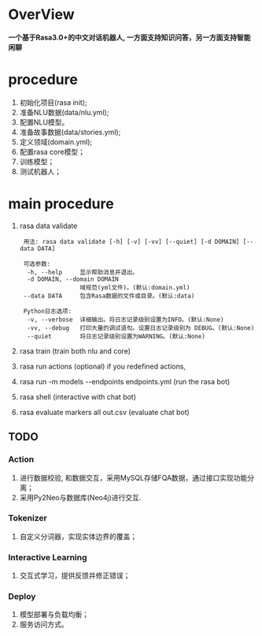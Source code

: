 # OverView
**一个基于Rasa3.0+的中文对话机器人, 一方面支持知识问答，另一方面支持智能闲聊**

# procedure
1. 初始化项目(rasa init);  
2. 准备NLU数据(data/nlu.yml);  
3. 配置NLU模型。  
4. 准备故事数据(data/stories.yml);  
5. 定义领域(domain.yml);  
6. 配置rasa core模型；  
7. 训练模型；  
8. 测试机器人； 

# main procedure
1. rasa data validate

        用法: rasa data validate [-h] [-v] [-vv] [--quiet] [-d DOMAIN] [--data DATA]
        
        可选参数: 
         -h, --help     显示帮助消息并退出。
         -d DOMAIN, --domain DOMAIN
                        域规范(yml文件)。(默认:domain.yml)
        --data DATA     包含Rasa数据的文件或目录。(默认:data)  
        
        Python日志选项:
         -v, --verbose  详细输出。将日志记录级别设置为INFO。(默认:None)
         -vv, --debug   打印大量的调试语句。设置日志记录级别为 DEBUG。(默认:None)
         --quiet        将日志记录级别设置为WARNING。(默认:None)

2. rasa train (train both nlu and core)  
3. rasa run actions (optional) if you redefined actions, 
4. rasa run -m models --endpoints endpoints.yml (run the rasa bot)  
5. rasa shell (interactive with chat bot)
6. rasa evaluate markers all out.csv (evaluate chat bot) 


## TODO 
###  Action
1. 进行数据校验, 和数据交互，采用MySQL存储FQA数据，通过接口实现功能分离；  
2. 采用Py2Neo与数据库(Neo4j)进行交互. 

### Tokenizer
1. 自定义分词器，实现实体边界的覆盖；

### Interactive Learning
1. 交互式学习，提供反馈并修正错误；

### Deploy
1. 模型部署与负载均衡；
2. 服务访问方式。
